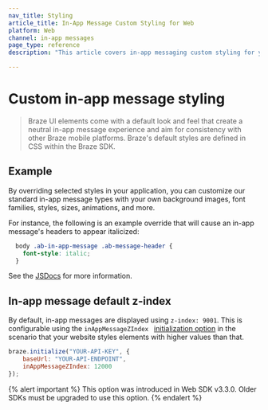 ```yaml
---
nav_title: Styling
article_title: In-App Message Custom Styling for Web
platform: Web
channel: in-app messages
page_type: reference
description: "This article covers in-app messaging custom styling for your web application."

---
```


# Custom in-app message styling

> Braze UI elements come with a default look and feel that create a neutral in-app message experience and aim for consistency with other Braze mobile platforms. Braze's default styles are defined in CSS within the Braze SDK. 

## Example

By overriding selected styles in your application, you can customize our standard in-app message types with your own background images, font families, styles, sizes, animations, and more. 

For instance, the following is an example override that will cause an in-app message's headers to appear italicized:

```css
  body .ab-in-app-message .ab-message-header {
    font-style: italic;
  }
```

See the [JSDocs](https://js.appboycdn.com/web-sdk/latest/doc/classes/braze.inappmessage.html) for more information.

## In-app message default z-index

By default, in-app messages are displayed using `z-index: 9001`. This is configurable using the `inAppMessageZIndex ` [initialization option](https://js.appboycdn.com/web-sdk/latest/doc/modules/braze.html#initializationoptions) in the scenario that your website styles elements with higher values than that.

```javascript
braze.initialize("YOUR-API-KEY", {
    baseUrl: "YOUR-API-ENDPOINT",
    inAppMessageZIndex: 12000
});
```

{% alert important %}
This option was introduced in Web SDK v3.3.0. Older SDKs must be upgraded to use this option.
{% endalert %}
